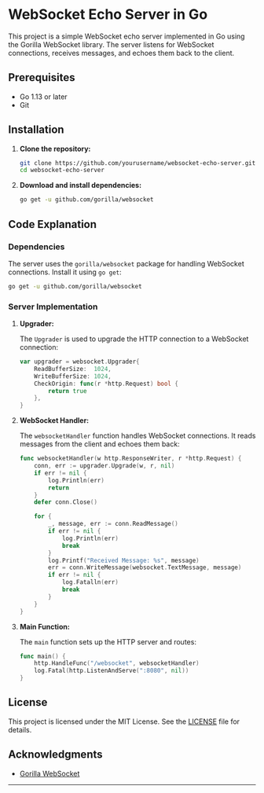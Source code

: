 # WebSocket Echo Server in Go

This project is a simple WebSocket echo server implemented in Go using the Gorilla WebSocket library. The server listens for WebSocket connections, receives messages, and echoes them back to the client.

## Prerequisites

- Go 1.13 or later
- Git

## Installation

1. **Clone the repository:**

   ```sh
   git clone https://github.com/yourusername/websocket-echo-server.git
   cd websocket-echo-server
   ```

2. **Download and install dependencies:**

   ```sh
   go get -u github.com/gorilla/websocket
   ```

## Code Explanation

### Dependencies

The server uses the `gorilla/websocket` package for handling WebSocket connections. Install it using `go get`:

```sh
go get -u github.com/gorilla/websocket
```

### Server Implementation

1. **Upgrader:**

   The `Upgrader` is used to upgrade the HTTP connection to a WebSocket connection:

   ```go
   var upgrader = websocket.Upgrader{
       ReadBufferSize:  1024,
       WriteBufferSize: 1024,
       CheckOrigin: func(r *http.Request) bool {
           return true
       },
   }
   ```

2. **WebSocket Handler:**

   The `websocketHandler` function handles WebSocket connections. It reads messages from the client and echoes them back:

   ```go
   func websocketHandler(w http.ResponseWriter, r *http.Request) {
       conn, err := upgrader.Upgrade(w, r, nil)
       if err != nil {
           log.Println(err)
           return
       }
       defer conn.Close()

       for {
           _, message, err := conn.ReadMessage()
           if err != nil {
               log.Println(err)
               break
           }
           log.Printf("Received Message: %s", message)
           err = conn.WriteMessage(websocket.TextMessage, message)
           if err != nil {
               log.Fatalln(err)
               break
           }
       }
   }
   ```

3. **Main Function:**

   The `main` function sets up the HTTP server and routes:

   ```go
   func main() {
       http.HandleFunc("/websocket", websocketHandler)
       log.Fatal(http.ListenAndServe(":8080", nil))
   }
   ```

## License

This project is licensed under the MIT License. See the [LICENSE](LICENSE) file for details.

## Acknowledgments

- [Gorilla WebSocket](https://github.com/gorilla/websocket)

---
